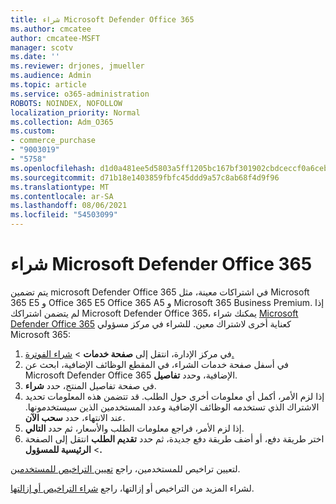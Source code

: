 ```yaml
---
title: شراء Microsoft Defender Office 365
ms.author: cmcatee
author: cmcatee-MSFT
manager: scotv
ms.date: ''
ms.reviewer: drjones, jmueller
ms.audience: Admin
ms.topic: article
ms.service: o365-administration
ROBOTS: NOINDEX, NOFOLLOW
localization_priority: Normal
ms.collection: Adm_O365
ms.custom:
- commerce_purchase
- "9003019"
- "5758"
ms.openlocfilehash: d1d0a481ee5d5803a5ff1205bc167bf301902cbdceccf0a6ceb8497ebc65e54a
ms.sourcegitcommit: d71b18e1403859fbfc45ddd9a57c8ab68f4d9f96
ms.translationtype: MT
ms.contentlocale: ar-SA
ms.lasthandoff: 08/06/2021
ms.locfileid: "54503099"
---
```

# <a name="purchase-microsoft-defender-for-office-365"></a>شراء Microsoft Defender Office 365

يتم تضمين microsoft Defender Office 365 في اشتراكات معينة، مثل Microsoft 365 E5 و Office 365 E5 Office 365 A5 و Microsoft 365 Business Premium. إذا لم يتضمن اشتراكك Microsoft Defender Office 365، يمكنك شراء [Microsoft Defender Office 365](/microsoft-365/security/office-365-security/office-365-atp) كعناية أخرى لاشتراك معين. للشراء في مركز مسؤولي Microsoft 365:

1. في مركز الإدارة، انتقل إلى **صفحة خدمات**  >  [شراء الفوترة.](https://go.microsoft.com/fwlink/p/?linkid=868433)
2. في أسفل صفحة  خدمات الشراء،  في المقطع الوظائف الإضافية، ابحث عن Microsoft Defender Office 365 الإضافية، وحدد **تفاصيل**.
3. في صفحة تفاصيل المنتج، حدد **شراء**.
4. إذا لزم الأمر، أكمل أي معلومات أخرى حول الطلب. قد تتضمن هذه المعلومات تحديد الاشتراك الذي تستخدمه الوظائف الإضافية وعدد المستخدمين الذين سيستخدمونها. عند الانتهاء، حدد **سحب الآن**.
5. إذا لزم الأمر، فراجع معلومات الطلب والأسعار، ثم حدد **التالي**.
6. اختر طريقة دفع، أو أضف طريقة دفع جديدة، ثم حدد **تقديم الطلب** انتقل إلى الصفحة  >  **الرئيسية للمسؤول.**

لتعيين تراخيص للمستخدمين، راجع [تعيين التراخيص للمستخدمين](/microsoft-365/admin/manage/assign-licenses-to-users).

لشراء المزيد من التراخيص أو إزالتها، راجع [شراء التراخيص أو إزالتها](/microsoft-365/commerce/licenses/buy-licenses#buy-or-remove-licenses-for-your-business-subscription).